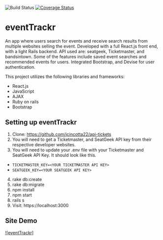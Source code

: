 
![Build Status](https://codeship.com/projects/17a76d30-7bc9-0134-0ef8-1a0a4897d69c/status?branch=master)
[![Coverage Status](https://coveralls.io/repos/github/jcincotta22/api-tickets/badge.svg?branch=master)](https://coveralls.io/github/jcincotta22/api-tickets?branch=master)

# eventTrackr

An app where users search for events and receive search results from multiple websites selling the event. Developed with a full React.js front end, with a light Rails backend. API used are: seatgeek, Ticketmaster, and bandsintown. Some of the features include saved event searches and recommended events for users. Integrated Bootstrap, and Devise for user authentication.

This project utilizes the following libraries and frameworks:
  * React.js
  * JavaScript
  * AJAX
  * Ruby on rails
  * Bootstrap

## Setting up eventTrackr

1. Clone: https://github.com/jcincotta22/api-tickets
2. You will need to get a Ticketmaster, and SeatGeek API key from their respective developer websites.
3. You will need to update your .env file with your Ticketmaster and SeatGeek API Key.  It should look like this.
  *  `TICKETMASTER_KEY=<YOUR TICKETMASTER API KEY>`
  *  `SEATGEEK_KEY=<YOUR SEATGEEK API KEY>`
4. rake db:create
5. rake db:migrate
6. npm install
7. npm start
8. rails s  
9. Visit: https://localhost:3000

## Site Demo

[![eventTrackr]](https://www.youtube.com/embed/gBvKlfafxEQ)

